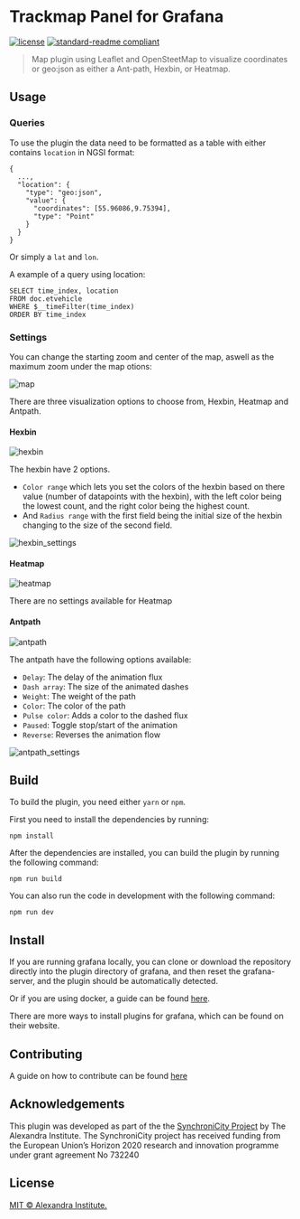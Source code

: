 # Trackmap Panel for Grafana

[![license](https://img.shields.io/badge/license-MIT-green.svg)](./LICENSE)
[![standard-readme compliant](https://img.shields.io/badge/readme%20style-standard-brightgreen.svg)](https://github.com/RichardLitt/standard-readme)

> Map plugin using Leaflet and OpenSteetMap to visualize coordinates or geo:json as either a Ant-path, Hexbin, or Heatmap.

## Usage

### Queries
To use the plugin the data need to be formatted as a table with either contains `location` in NGSI format:
```
{
  ...,
  "location": {
    "type": "geo:json",
    "value": {
      "coordinates": [55.96086,9.75394],
      "type": "Point"
    }
  }
}
```
Or simply a `lat` and `lon`.

A example of a query using location:
```
SELECT time_index, location
FROM doc.etvehicle
WHERE $__timeFilter(time_index)
ORDER BY time_index
```

### Settings
You can change the starting zoom and center of the map, aswell as the maximum zoom under the map otions:

![map](https://github.com/alexandrainst/alexandra-trackmap-panel/raw/master/images/map_settings.png)

There are three visualization options to choose from, Hexbin, Heatmap and Antpath.

#### Hexbin
![hexbin](https://github.com/alexandrainst/alexandra-trackmap-panel/raw/master/images/hexbin.png)

The hexbin have 2 options.
- `Color range` which lets you set the colors of the hexbin based on there value (number of datapoints with the hexbin), with the left color being the lowest count, and the right color being the highest count.
- And `Radius range` with the first field being the initial size of the hexbin changing to the size of the second field.


![hexbin_settings](https://github.com/alexandrainst/alexandra-trackmap-panel/raw/master/images/hexbin_settings.png)

#### Heatmap
![heatmap](https://github.com/alexandrainst/alexandra-trackmap-panel/raw/master/images/heatmap.png)

There are no settings available for Heatmap

#### Antpath
![antpath](https://github.com/alexandrainst/alexandra-trackmap-panel/raw/master/images/antpath.png)

The antpath have the following options available:
- `Delay`: The delay of the animation flux
- `Dash array`: The size of the animated dashes
- `Weight`: The weight of the path
- `Color`: The color of the path
- `Pulse color`: Adds a color to the dashed flux
- `Paused`: Toggle stop/start of the animation
- `Reverse`: Reverses the animation flow

![antpath_settings](https://github.com/alexandrainst/alexandra-trackmap-panel/raw/master/images/antpath_settings.png)

## Build
To build the plugin, you need either `yarn` or `npm`.

First you need to install the dependencies by running:
```
npm install
```
After the dependencies are installed, you can build the plugin by running the following command:
```
npm run build
```
You can also run the code in development with the following command:
```
npm run dev
```

## Install
If you are running grafana locally, you can clone or download the repository directly into the plugin directory of grafana, and then reset the grafana-server, and the plugin should be automatically detected.

Or if you are using docker, a guide can be found [here](https://grafana.com/docs/installation/docker/#installing-plugins-from-other-sources).

There are more ways to install plugins for grafana, which can be found on their website.

## Contributing

A guide on how to contribute can be found [here](https://docs.synchronicity-iot.eu/docs/contributing/contribution)

## Acknowledgements

This plugin was developed as part of the the [SynchroniCity Project](https://synchronicity-iot.eu/) by The Alexandra Institute. The SynchroniCity project has received funding from the European Union’s Horizon 2020 research and innovation programme under grant agreement No 732240

## License

[MIT © Alexandra Institute.](./LICENSE)
